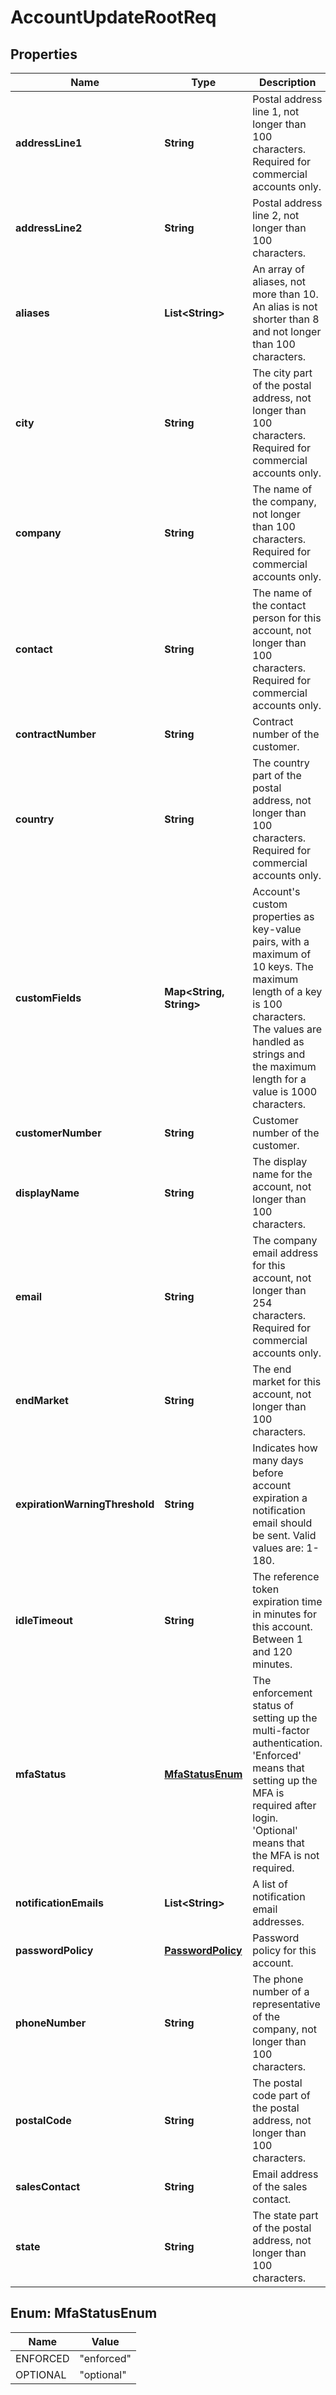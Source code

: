 
# AccountUpdateRootReq

## Properties
Name | Type | Description | Notes
------------ | ------------- | ------------- | -------------
**addressLine1** | **String** | Postal address line 1, not longer than 100 characters. Required for commercial accounts only. |  [optional]
**addressLine2** | **String** | Postal address line 2, not longer than 100 characters. |  [optional]
**aliases** | **List&lt;String&gt;** | An array of aliases, not more than 10. An alias is not shorter than 8 and not longer than 100 characters. |  [optional]
**city** | **String** | The city part of the postal address, not longer than 100 characters. Required for commercial accounts only. |  [optional]
**company** | **String** | The name of the company, not longer than 100 characters. Required for commercial accounts only. |  [optional]
**contact** | **String** | The name of the contact person for this account, not longer than 100 characters. Required for commercial accounts only. |  [optional]
**contractNumber** | **String** | Contract number of the customer. |  [optional]
**country** | **String** | The country part of the postal address, not longer than 100 characters. Required for commercial accounts only. |  [optional]
**customFields** | **Map&lt;String, String&gt;** | Account&#39;s custom properties as key-value pairs, with a maximum of 10 keys. The maximum length of a key is 100 characters. The values are handled as strings and the maximum length for a value is 1000 characters. |  [optional]
**customerNumber** | **String** | Customer number of the customer. |  [optional]
**displayName** | **String** | The display name for the account, not longer than 100 characters. |  [optional]
**email** | **String** | The company email address for this account, not longer than 254 characters. Required for commercial accounts only. |  [optional]
**endMarket** | **String** | The end market for this account, not longer than 100 characters. |  [optional]
**expirationWarningThreshold** | **String** | Indicates how many days before account expiration a notification email should be sent. Valid values are: 1-180. |  [optional]
**idleTimeout** | **String** | The reference token expiration time in minutes for this account. Between 1 and 120 minutes. |  [optional]
**mfaStatus** | [**MfaStatusEnum**](#MfaStatusEnum) | The enforcement status of setting up the multi-factor authentication. &#39;Enforced&#39; means that setting up the MFA is required after login. &#39;Optional&#39; means that the MFA is not required. |  [optional]
**notificationEmails** | **List&lt;String&gt;** | A list of notification email addresses. |  [optional]
**passwordPolicy** | [**PasswordPolicy**](PasswordPolicy.md) | Password policy for this account. |  [optional]
**phoneNumber** | **String** | The phone number of a representative of the company, not longer than 100 characters. |  [optional]
**postalCode** | **String** | The postal code part of the postal address, not longer than 100 characters. |  [optional]
**salesContact** | **String** | Email address of the sales contact. |  [optional]
**state** | **String** | The state part of the postal address, not longer than 100 characters. |  [optional]


<a name="MfaStatusEnum"></a>
## Enum: MfaStatusEnum
Name | Value
---- | -----
ENFORCED | &quot;enforced&quot;
OPTIONAL | &quot;optional&quot;



